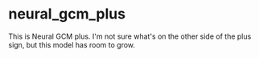 # neural_gcm_plus
This is Neural GCM plus. I'm not sure what's on the other side of the plus sign, but this model has room to grow.
